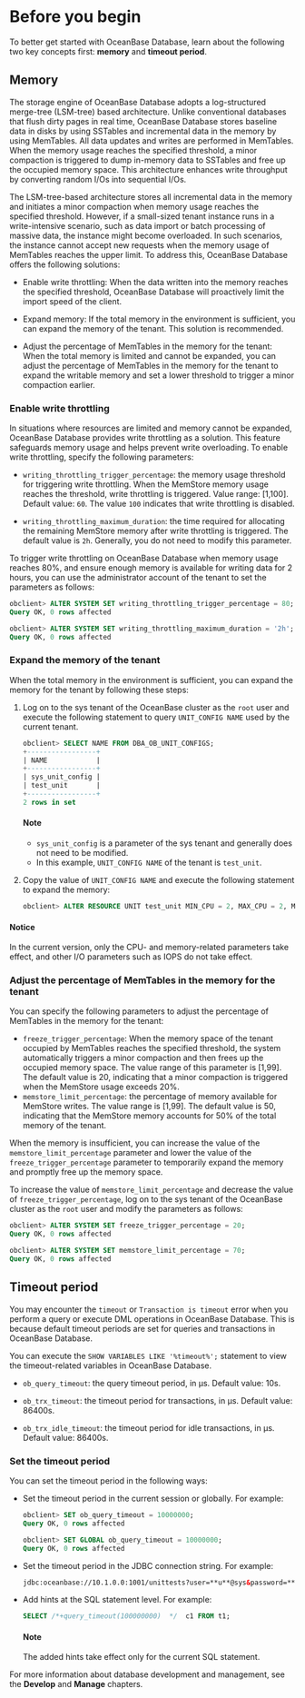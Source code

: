 # Before you begin

To better get started with OceanBase Database, learn about the following two key concepts first: **memory** and **timeout period**.

## Memory

The storage engine of OceanBase Database adopts a log-structured merge-tree (LSM-tree) based architecture. Unlike conventional databases that flush dirty pages in real time, OceanBase Database stores baseline data in disks by using SSTables and incremental data in the memory by using MemTables. All data updates and writes are performed in MemTables. When the memory usage reaches the specified threshold, a minor compaction is triggered to dump in-memory data to SSTables and free up the occupied memory space. This architecture enhances write throughput by converting random I/Os into sequential I/Os. 
<!-- For more information, see [Overview of storage architecture](../../7.reference/1.oceanbase-database-concepts/9.storage-architecture/1.storage-architecture-overview.md). -->

The LSM-tree-based architecture stores all incremental data in the memory and initiates a minor compaction when memory usage reaches the specified threshold. However, if a small-sized tenant instance runs in a write-intensive scenario, such as data import or batch processing of massive data, the instance might become overloaded. In such scenarios, the instance cannot accept new requests when the memory usage of MemTables reaches the upper limit.  To address this, OceanBase Database offers the following solutions:

* Enable write throttling: When the data written into the memory reaches the specified threshold, OceanBase Database will proactively limit the import speed of the client.

* Expand memory: If the total memory in the environment is sufficient, you can expand the memory of the tenant. This solution is recommended.

* Adjust the percentage of MemTables in the memory for the tenant: When the total memory is limited and cannot be expanded, you can adjust the percentage of MemTables in the memory for the tenant to expand the writable memory and set a lower threshold to trigger a minor compaction earlier.


### Enable write throttling

In situations where resources are limited and memory cannot be expanded, OceanBase Database provides write throttling as a solution. This feature safeguards memory usage and helps prevent write overloading. To enable write throttling, specify the following parameters:

* `writing_throttling_trigger_percentage`: the memory usage threshold for triggering write throttling. When the MemStore memory usage reaches the threshold, write throttling is triggered. Value range: [1,100]. Default value: `60`. The value `100` indicates that write throttling is disabled.

* `writing_throttling_maximum_duration`: the time required for allocating the remaining MemStore memory after write throttling is triggered. The default value is `2h`. Generally, you do not need to modify this parameter.

To trigger write throttling on OceanBase Database when memory usage reaches 80%, and ensure enough memory is available for writing data for 2 hours, you can use the administrator account of the tenant to set the parameters as follows:

```sql
obclient> ALTER SYSTEM SET writing_throttling_trigger_percentage = 80;
Query OK, 0 rows affected

obclient> ALTER SYSTEM SET writing_throttling_maximum_duration = '2h';
Query OK, 0 rows affected
```

### Expand the memory of the tenant

When the total memory in the environment is sufficient, you can expand the memory for the tenant by following these steps:

1. Log on to the sys tenant of the OceanBase cluster as the `root` user and execute the following statement to query `UNIT_CONFIG NAME` used by the current tenant.

   ```sql
   obclient> SELECT NAME FROM DBA_OB_UNIT_CONFIGS;
   +-----------------+
   | NAME            |
   +-----------------+
   | sys_unit_config |
   | test_unit       |
   +-----------------+
   2 rows in set
   ```

   <main id="notice" type='explain'>
   <h4>Note</h4>
    <p> <ul><li><code>sys_unit_config</code> is a parameter of the sys tenant and generally does not need to be modified. </li><li>In this example, <code>UNIT_CONFIG NAME</code> of the tenant is <code>test_unit</code>. </li></ul> </p>
   </main>

2. Copy the value of `UNIT_CONFIG NAME` and execute the following statement to expand the memory:

   ```sql
   obclient> ALTER RESOURCE UNIT test_unit MIN_CPU = 2, MAX_CPU = 2, MEMORY_SIZE = '10G', MAX_IOPS = 10000, MIN_IOPS = 10000;
   ```

  <main id="notice" type='notice'>
    <h4>Notice</h4>
    <p>In the current version, only the CPU- and memory-related parameters take effect, and other I/O parameters such as IOPS do not take effect.</p>
  </main>

### Adjust the percentage of MemTables in the memory for the tenant

You can specify the following parameters to adjust the percentage of MemTables in the memory for the tenant:

* `freeze_trigger_percentage`: When the memory space of the tenant occupied by MemTables reaches the specified threshold, the system automatically triggers a minor compaction and then frees up the occupied memory space. The value range of this parameter is [1,99]. The default value is 20, indicating that a minor compaction is triggered when the MemStore usage exceeds 20%.
* `memstore_limit_percentage`: the percentage of memory available for MemStore writes. The value range is [1,99]. The default value is 50, indicating that the MemStore memory accounts for 50% of the total memory of the tenant.

When the memory is insufficient, you can increase the value of the `memstore_limit_percentage` parameter and lower the value of the `freeze_trigger_percentage` parameter to temporarily expand the memory and promptly free up the memory space.

To increase the value of `memstore_limit_percentage` and decrease the value of `freeze_trigger_percentage`, log on to the sys tenant of the OceanBase cluster as the `root` user and modify the parameters as follows:

```sql
obclient> ALTER SYSTEM SET freeze_trigger_percentage = 20;
Query OK, 0 rows affected

obclient> ALTER SYSTEM SET memstore_limit_percentage = 70;
Query OK, 0 rows affected
```

## Timeout period

You may encounter the `timeout` or `Transaction is timeout` error when you perform a query or execute DML operations in OceanBase Database. This is because default timeout periods are set for queries and transactions in OceanBase Database.

You can execute the `SHOW VARIABLES LIKE '%timeout%';` statement to view the timeout-related variables in OceanBase Database.

* `ob_query_timeout`: the query timeout period, in μs. Default value: 10s.

* `ob_trx_timeout`: the timeout period for transactions, in μs. Default value: 86400s.

* `ob_trx_idle_timeout`: the timeout period for idle transactions, in μs. Default value: 86400s.

### Set the timeout period

You can set the timeout period in the following ways:

* Set the timeout period in the current session or globally. For example:

   ```sql
   obclient> SET ob_query_timeout = 10000000;
   Query OK, 0 rows affected

   obclient> SET GLOBAL ob_query_timeout = 10000000;
   Query OK, 0 rows affected
   ```

* Set the timeout period in the JDBC connection string. For example:

   ```html
   jdbc:oceanbase://10.1.0.0:1001/unittests?user=**u**@sys&password=***1**&sessionVariables = ob_query_timeout = 60000000000,ob_trx_timeout = 60000000000&xxxx
   ```

* Add hints at the SQL statement level. For example:

   ```sql
   SELECT /*+query_timeout(100000000)  */  c1 FROM t1;
   ```

   <main id="notice" type='explain'>
    <h4>Note</h4>
    <p>The added hints take effect only for the current SQL statement.</p>
   </main>

For more information about database development and management, see the **Develop** and **Manage** chapters.

